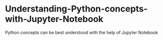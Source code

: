 # Understanding-Python-concepts-with-Jupyter-Notebook
Python concepts can be best understood with the help of Jupyter Notebook
